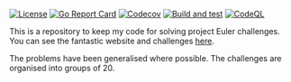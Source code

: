 [![License](https://img.shields.io/github/license/andrew-field/projecteuler-go)](./LICENSE)
[![Go Report Card](https://goreportcard.com/badge/github.com/andrew-field/projecteuler-go)](https://goreportcard.com/report/github.com/andrew-field/projecteuler-go)
[![Codecov](https://codecov.io/gh/andrew-field/projecteuler-go/branch/master/graph/badge.svg)](https://codecov.io/gh/andrew-field/projecteuler-go)
[![Build and test](https://github.com/andrew-field/projecteuler-go/actions/workflows/build-test.yml/badge.svg)](https://github.com/andrew-field/projecteuler-go/actions/workflows/build-test.yml)
[![CodeQL](https://github.com/andrew-field/projecteuler-go/actions/workflows/codeql.yml/badge.svg)](https://github.com/andrew-field/projecteuler-go/actions/workflows/codeql.yml)

This is a repository to keep my code for solving project Euler challenges. You can see the fantastic website and challenges [here](https://projecteuler.net/ "Project Euler").

The problems have been generalised where possible. The challenges are organised into groups of 20.
